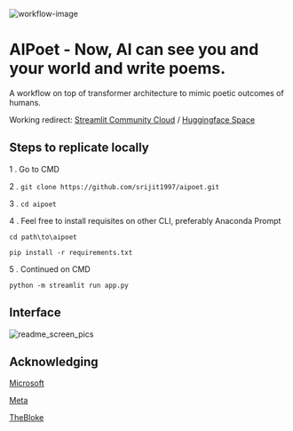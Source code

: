 ![workflow-image](https://github.com/srijit1997/aipoet/blob/main/workflow.jpg?raw=true)

# AIPoet - Now, AI can see you and your world and write poems.

A workflow on top of transformer architecture to mimic poetic outcomes of humans.

Working redirect: [Streamlit Community Cloud](https://aipoetofficial.streamlit.app/) / [Huggingface Space](https://srijitpanja-aip.hf.space/)

## Steps to replicate locally

1 .
Go to CMD

2 .
```git clone https://github.com/srijit1997/aipoet.git```

3 .
```cd aipoet```

4 .
Feel free to install requisites on other CLI, preferably Anaconda Prompt

```cd path\to\aipoet```

```pip install -r requirements.txt```

5 .
Continued on CMD

```python -m streamlit run app.py```

## Interface

![readme_screen_pics](https://github.com/srijit1997/aipoet/assets/84009525/fa85c060-4e46-4849-88c2-e511543db334)

## Acknowledging

[Microsoft](https://huggingface.co/microsoft/git-base)

[Meta](https://ai.meta.com/llama/)

[TheBloke](https://huggingface.co/TheBloke/Llama-2-7B-Chat-GGML)



